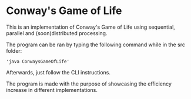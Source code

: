 # Conway's Game of Life

This is an implementation of Conway's Game of Life using sequential, parallel and (soon)distributed processing.

The program can be ran by typing the following command while in the src folder:
```
'java ConwaysGameOfLife'
```

Afterwards, just follow the CLI instructions.

The program is made with the purpose of showcasing the efficiency increase in different implementations.
